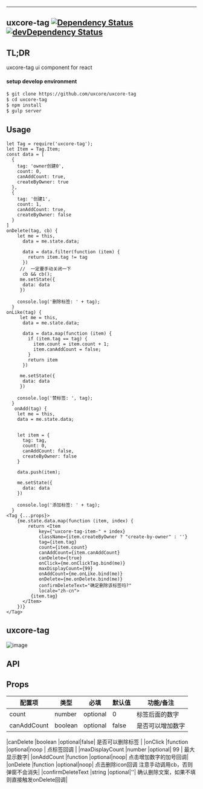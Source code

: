 ---

## uxcore-tag [![Dependency Status](http://img.shields.io/david/uxcore/uxcore-tag.svg?style=flat-square)](https://david-dm.org/uxcore/uxcore-tag) [![devDependency Status](http://img.shields.io/david/dev/uxcore/uxcore-tag.svg?style=flat-square)](https://david-dm.org/uxcore/uxcore-tag#info=devDependencies) 

## TL;DR

uxcore-tag ui component for react

#### setup develop environment

```sh
$ git clone https://github.com/uxcore/uxcore-tag
$ cd uxcore-tag
$ npm install
$ gulp server
```

## Usage
````
let Tag = require('uxcore-tag');
let Item = Tag.Item;
const data = [
  {
    tag: 'owner创建0',
    count: 0,
    canAddCount: true,
    createByOwner: true
  },
  {
    tag: '创建1',
    count: 1,
    canAddCount: true,
    createByOwner: false
  }
]
onDelete(tag, cb) {
    let me = this,
      data = me.state.data;

      data = data.filter(function (item) {
        return item.tag != tag
      })
     //  一定要手动关闭一下
      cb && cb();
     me.setState({
      data: data
     }) 

    console.log('删除标签: ' + tag);
  }
onLike(tag) {
     let me = this,
      data = me.state.data;

      data = data.map(function (item) {
        if (item.tag == tag) {
          item.count = item.count + 1;
          item.canAddCount = false;
        }
        return item
      })

     me.setState({
      data: data
     }) 

    console.log('赞标签: ', tag);
  }
   onAdd(tag) {
    let me = this,
    data = me.state.data;
    

    let item = {
      tag: tag,
      count: 0,
      canAddCount: false,
      createByOwner: false
    }

    data.push(item);

    me.setState({
      data: data
    })

    console.log('添加标签: ' + tag);
  }
<Tag {...props}>
    {me.state.data.map(function (item, index) {
        return <Item 
            key={"uxcore-tag-item-" + index}
            className={item.createByOwner ? "create-by-owner" : ''}
            tag={item.tag}
            count={item.count}
            canAddCount={item.canAddCount}
            canDelete={true}
            onClick={me.onClickTag.bind(me)}
            maxDisplayCount={99}
            onAddCount={me.onLike.bind(me)}
            onDelete={me.onDelete.bind(me)}
            confirmDeleteText="确定删除该标签吗?"
            locale="zh-cn">
         {item.tag}
      </Item>
    })}
</Tag>

````

## uxcore-tag
![image](http://aligitlab.oss-cn-hangzhou-zmf.aliyuncs.com/uploads/platform/pay-roll/641da4aa248d2f660d73c7ede4e10797/image.png)


## API

## Props

| 配置项              | 类型       | 必填    | 默认值     | 功能/备注     |
| -------- | -------- |-------- |-------- |-------- |
|count               |number     |optional|0          | 标签后面的数字 |
|canAddCount         |boolean    |optional|false| 是否可以增加数字     |

|canDelete           |boolean    |optional|false| 是否可以删除标签     | 
|onClick             |function   |optional|noop | 点标签回调          |
|maxDisplayCount     |number     |optional| 99  | 最大显示数字|
|onAddCount          |function   |optional|noop| 点击增加数字的加号回调|
|onDelete            |function    |optional|noop| 点击删除icon回调 注意手动调用cb，否则弹窗不会消失|
|confirmDeleteText   |string    |optional|''| 确认删除文案，如果不填则直接触发onDelete回调|

### 